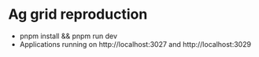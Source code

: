 # Ag grid reproduction

- pnpm install && pnpm run dev
- Applications running on http://localhost:3027 and http://localhost:3029
